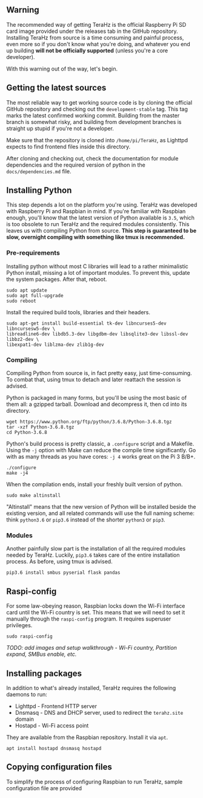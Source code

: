## Warning
The recommended way of getting TeraHz is the official Raspberry Pi SD card image
provided under the releases tab in the GitHub repository. Installing TeraHz from
source is a time consuming and painful process, even more so if you don't know
what you're doing, and whatever you end up building __will not be officially
supported__ (unless you're a core developer).

With this warning out of the way, let's begin.

## Getting the latest sources
The most reliable way to get working source code is by cloning the official
GitHub repository and checking out the `development-stable` tag. This tag marks
the latest confirmed working commit. Building from the master branch is somewhat
risky, and building from development branches is straight up stupid if you're
not a developer.

Make sure that the repository is cloned into `/home/pi/TeraHz`, as Lighttpd
expects to find frontend files inside this directory.

After cloning and checking out, check the documentation for module dependencies
and the required version of python in the `docs/dependencies.md` file.

## Installing Python
This step depends a lot on the platform you're using. TeraHz was developed with
Raspberry Pi and Raspbian in mind. If you're familiar with Raspbian enough,
you'll know that the latest version of Python available is `3.5`, which is too
obsolete to run TeraHz and the required modules consistently. This leaves us
with compiling Python from source. __This step is guaranteed to be slow,
overnight compiling with something like tmux is recommended.__

### Pre-requirements
Installing python without most C libraries will lead to a rather minimalistic
Python install, missing a lot of important modules. To prevent this, update
the system packages. After that, reboot.

```
sudo apt update
sudo apt full-upgrade
sudo reboot
```

Install the required build tools, libraries and their headers.

```
sudo apt-get install build-essential tk-dev libncurses5-dev libncursesw5-dev \
libreadline6-dev libdb5.3-dev libgdbm-dev libsqlite3-dev libssl-dev libbz2-dev \
libexpat1-dev liblzma-dev zlib1g-dev
```

### Compiling
Compiling Python from source is, in fact pretty easy, just time-consuming. To combat
that, using tmux to detach and later reattach the session is advised.

Python is packaged in many forms, but you'll be using the most basic
of them all: a gzipped tarball. Download and decompress it, then cd into its
directory.

```
wget https://www.python.org/ftp/python/3.6.8/Python-3.6.8.tgz
tar -xzf Python-3.6.8.tgz
cd Python-3.6.8
```

Python's build process is pretty classic, a `.configure` script and a Makefile.
Using the `-j` option with Make can reduce the compile time significantly. Go
with as many threads as you have cores: `-j 4` works great on the Pi 3 B/B+.

```
./configure
make -j4
```

When the compilation ends, install your freshly built version of python.

```
sudo make altinstall
```

"Altinstall" means that the new version of Python will be installed beside the
existing version, and all related commands will use the full naming scheme:
think `python3.6` or `pip3.6` instead of the shorter `python3` or `pip3`.

### Modules
Another painfully slow part is the installation of all the required modules
needed by TeraHz. Luckily, `pip3.6` takes care of the entire installation
process. As before, using tmux is advised.

```
pip3.6 install smbus pyserial flask pandas
```

## Raspi-config
For some law-obeying reason, Raspbian locks down the Wi-Fi interface card until
the Wi-Fi country is set. This means that we will need to set it manually through
the `raspi-config` program. It requires superuser privileges.

```
sudo raspi-config
```

_TODO: add images and setup walkthrough - Wi-Fi country, Partition expand, SMBus
enable, etc._

## Installing packages
In addition to what's already installed, TeraHz requires the following daemons
to run:
  - Lighttpd - Frontend HTTP server
  - Dnsmasq - DNS and DHCP server, used to redirect the `terahz.site` domain
  - Hostapd - Wi-Fi access point

They are available from the Raspbian repository. Install it via `apt`.

```
apt install hostapd dnsmasq hostapd
```

## Copying configuration files
To simplify the process of configuring Raspbian to run TeraHz, sample
configuration file are provided
